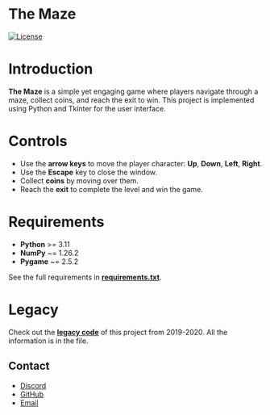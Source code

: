 # The Maze

[![License](https://img.shields.io/badge/License-MIT-green)](license.txt)

# Introduction

**The Maze** is a simple yet engaging game where players navigate through a maze,
collect coins, and reach the exit to win. This project is implemented using Python and Tkinter for the user interface.

# Controls

- Use the **arrow keys** to move the player character: **Up**, **Down**, **Left**, **Right**.
- Use the **Escape** key to close the window.
- Collect **coins** by moving over them.
- Reach the **exit** to complete the level and win the game.

# Requirements

- **Python** >= 3.11
- **NumPy** ~= 1.26.2
- **Pygame** ~= 2.5.2

See the full requirements in **[requirements.txt](requirements.txt)**.

# Legacy

Check out the **[legacy code](Legacy/maze.py)** of this project from 2019-2020.
All the information is in the file.

## Contact

- [Discord](https://discord.com/users/873920068571000833)
- [GitHub](https://github.com/CrazyFlyKite)
- [Email](mailto:karpenkoartem2846@gmail.com)
